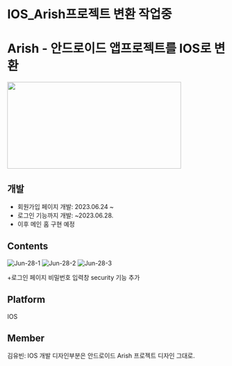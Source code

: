 # IOS_Arish프로젝트 변환 작업중
# Arish - 안드로이드 앱프로젝트를 IOS로 변환

<img src="https://user-images.githubusercontent.com/118662365/222961877-071dbd3e-5ece-44e1-88f8-da34470744d3.svg" width="400" height="200"/>

## 개발
- 회원가입 페이지 개발: 2023.06.24 ~
- 로그인 기능까지 개발: ~2023.06.28.
- 이후 메인 홈 구현 예정
## Contents
![Jun-28-1](https://github.com/beenyu0403/IOS_Arish/assets/118662365/403c1fd6-a5c2-4618-bd40-574705df8544)
![Jun-28-2](https://github.com/beenyu0403/IOS_Arish/assets/118662365/57bbcfb1-33e4-4cda-81be-27b559bf4b0c)
![Jun-28-3](https://github.com/beenyu0403/IOS_Arish/assets/118662365/b8ef487b-1dce-41b1-b52a-6754efe2e97f)


+로그인 페이지 비밀번호 입력창 security 기능 추가

## Platform
IOS

## Member
김유빈: IOS 개발
디자인부분은 안드로이드 Arish 프로젝트 디자인 그대로.
